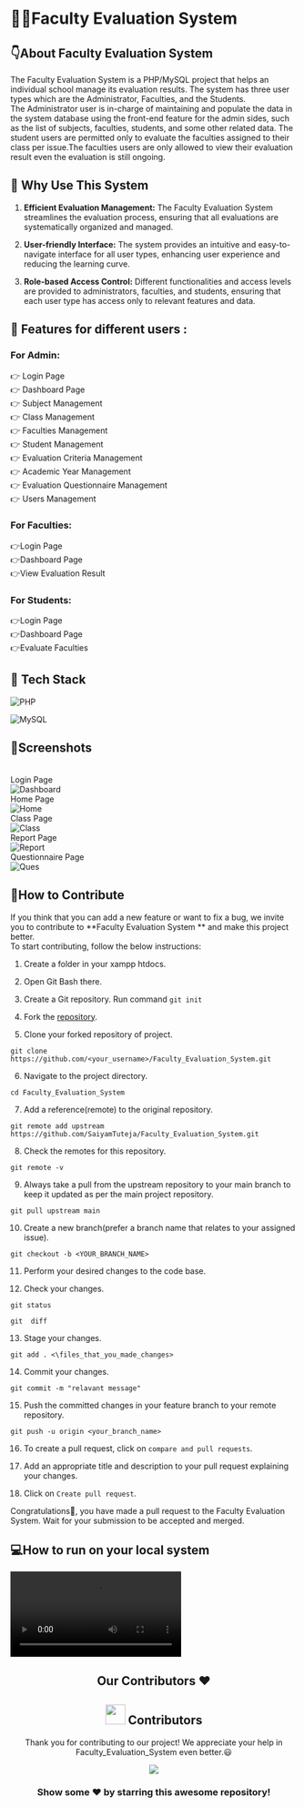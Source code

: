 # 👩‍🏫Faculty Evaluation System


## 👇About Faculty Evaluation System
The Faculty Evaluation System is a PHP/MySQL project that helps an individual school manage its evaluation results. The system has three user types which are the Administrator, Faculties, and the Students.
<br>
The Administrator user is in-charge of maintaining and populate the data in the system database using the front-end feature for the admin sides, such as the list of subjects, faculties, students, and some other related data. The student users are permitted only to evaluate the faculties assigned to their class per issue.The faculties users are only allowed to view their evaluation result even the evaluation is still ongoing.


## 🌟 Why Use This System
1. **Efficient Evaluation Management:** The Faculty Evaluation System streamlines the evaluation process, ensuring that all evaluations are systematically organized and managed.

2. **User-friendly Interface:** The system provides an intuitive and easy-to-navigate interface for all user types, enhancing user experience and reducing the learning curve.

3. **Role-based Access Control:** Different functionalities and access levels are provided to administrators, faculties, and students, ensuring that each user type has access only to relevant features and data.

## 💫 Features for different users :
### For Admin:
👉 Login Page<br>
👉 Dashboard Page<br>
👉 Subject Management<br>
👉 Class Management<br>
👉 Faculties Management<br>
👉 Student Management<br>
👉 Evaluation Criteria Management<br>
👉 Academic Year Management<br>
👉 Evaluation Questionnaire Management<br>
👉 Users Management<br>

### For Faculties:
👉Login Page<br>
👉Dashboard Page<br>
👉View Evaluation Result<br>


### For Students:
👉Login Page<br>
👉Dashboard Page<br>
👉Evaluate Faculties<br>

## 📌 Tech Stack
![PHP](https://img.shields.io/badge/PHP-777BB4?style=for-the-badge&logo=php&logoColor=white)

![MySQL](https://img.shields.io/badge/mysql-4479A1.svg?style=for-the-badge&logo=mysql&logoColor=white)

## 📸Screenshots
<br>Login Page<br>
![Dashboard](images/1.png)
<br>Home Page<br>
![Home](images/2.png)
<br>Class Page<br>
![Class](images/3.png)
<br>Report Page<br>
![Report](images/4.png)
<br>Questionnaire Page<br>
![Ques](images/5.png)


## 🤝How to Contribute

If you think that you can add a new feature or want to fix a bug, we invite you to contribute to **Faculty Evaluation System
** and make this project better. 
<br>To start contributing, follow the below instructions:

1.  Create a folder in your xampp htdocs.

2.   Open Git Bash there.

3.  Create a Git repository.
            Run command  `git init`
            
4.  Fork the  [repository](https://github.com/SaiyamTuteja/Faculty_Evaluation_System.git).

5.  Clone your forked repository of project.
```
git clone https://github.com/<your_username>/Faculty_Evaluation_System.git
```

6.  Navigate to the project directory.

```
cd Faculty_Evaluation_System
```
7.  Add a reference(remote) to the original repository.

```
git remote add upstream https://github.com/SaiyamTuteja/Faculty_Evaluation_System.git
```
8.  Check the remotes for this repository.

```
git remote -v
```

9.  Always take a pull from the upstream repository to your main branch to keep it updated as per the main project repository.

```
git pull upstream main
```

10.  Create a new branch(prefer a branch name that relates to your assigned issue).

```
git checkout -b <YOUR_BRANCH_NAME>
```

11.  Perform your desired changes to the code base.
    
12.  Check your changes.
    

```
git status
```

```
git  diff
```

13.  Stage your changes.

```
git add . <\files_that_you_made_changes>
```

14.  Commit your changes.

```
git commit -m "relavant message"
```

15.  Push the committed changes in your feature branch to your remote repository.

```
git push -u origin <your_branch_name>
```

16.  To create a pull request, click on  `compare and pull requests`.
    
17.  Add an appropriate title and description to your pull request explaining your changes.
    
18.  Click on  `Create pull request`.
    

Congratulations🎉, you have made a pull request to the Faculty Evaluation System. Wait for your submission to be accepted and merged.


## 💻How to run on your local system

![record](record.mp4)


<h2 align = "center">Our Contributors ❤️</h2>
<div align = "center">
 <div>
  <h2><img src="https://raw.githubusercontent.com/Tarikul-Islam-Anik/Animated-Fluent-Emojis/master/Emojis/Smilies/Red%20Heart.png" width="35" height="35"> Contributors</h2>
</div>

Thank you for contributing to our project! We appreciate your help in Faculty_Evaluation_System even better.😃

<center>
<a href="https://github.com/SaiyamTuteja/Faculty_Evaluation_System/graphs/contributors">
  <img src="https://contrib.rocks/image?repo=SaiyamTuteja/Faculty_Evaluation_System" />
</a>

### Show some ❤️ by starring this awesome repository!

</div>
